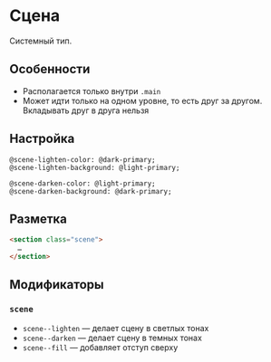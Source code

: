 # Сцена

Системный тип.

## Особенности

* Располагается только внутри `.main`
* Может идти только на одном уровне, то есть друг за другом. Вкладывать друг в друга нельзя

## Настройка

```less
@scene-lighten-color: @dark-primary;
@scene-lighten-background: @light-primary;

@scene-darken-color: @light-primary;
@scene-darken-background: @dark-primary;
```

## Разметка

```html
<section class="scene">
  …
</section>
```

## Модификаторы

### `scene`

* `scene--lighten` — делает сцену в светлых тонах
* `scene--darken` — делает сцену в темных тонах
* `scene--fill` — добавляет отступ сверху
